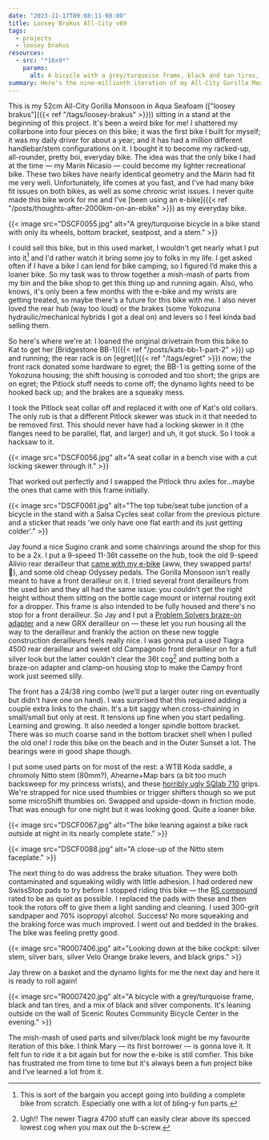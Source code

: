 ```yaml
---
date: "2023-11-17T09:08:11-08:00"
title: Loosey Brakus All-City v69
tags:
  - projects
  - loosey brakus
resources:
  - src: "*16x9*"
    params:
      alt: A bicycle with a grey/turquoise frame, black and tan tires, and a mix of black and silver components. It's leaning outside on the wall of Scenic Routes Community Bicycle Center in the evening.
summary: Here's the nine-millionth iteration of my All-City Gorilla Monsoon that I'm prepping to live at the bike shop instead of my apartment. Bike camping loaner, woo!
---
```


This is my 52cm All-City Gorilla Monsoon in Aqua Seafoam (["loosey brakus"]({{< ref "/tags/loosey-brakus" >}})) sitting in a stand at the beginning of this project. It's been a weird bike for me! I shattered my collarbone into four pieces on this bike; it was the first bike I built for myself; it was my daily driver for about a year; and it has had a million different handlebar/stem configurations on it. I bought it to become my racked-up, all-rounder, pretty boi, everyday bike. The idea was that the only bike I had at the time — my Marin Nicasio — could become my lighter recreational bike. These two bikes have nearly identical geometry and the Marin had fit me very well. Unfortunately, life comes at you fast, and I've had many bike fit issues on both bikes, as well as some chronic wrist issues. I never quite made this bike work for me and I've [been using an e-bike]({{< ref "/posts/thoughts-after-2000km-on-an-ebike" >}}) as my everyday bike.

{{< image src="DSCF0055.jpg" alt="A grey/turquoise bicycle in a bike stand with only its wheels, bottom bracket, seatpost, and a stem." >}}

I could sell this bike, but in this used market, I wouldn't get nearly what I put into it[^1] and I'd rather watch it bring some joy to folks in my life. I get asked often if I have a bike I can lend for bike camping, so I figured I’d make this a loaner bike. So my task was to throw together a mish-mash of parts from my bin and the bike shop to get this thing up and running again. Also, who knows, it's only been a few months with the e-bike and my wrists are getting treated, so maybe there's a future for this bike with me. I also never loved the rear hub (way too loud) or the brakes (some Yokozuna hydraulic/mechanical hybrids I got a deal on) and levers so I feel kinda bad selling them.

[^1]: This is sort of the bargain you accept going into building a complete bike from scratch. Especially one with a lot of bling-y fun parts.

So here's where we're at: I loaned the original drivetrain from this bike to Kat to get her [Bridgestone BB-1]({{< ref "/posts/kats-bb-1-part-2" >}}) up and running; the rear rack is on [egret]({{< ref "/tags/egret" >}}) now; the front rack donated some hardware to egret; the BB-1 is getting some of the Yokozuna housing; the shift housing is corroded and too short; the grips are on egret; the Pitlock stuff needs to come off; the dynamo lights need to be hooked back up; and the brakes are a squeaky mess.

I took the Pitlock seat collar off and replaced it with one of Kat's old collars. The only rub is that a different Pitlock skewer was stuck in it that needed to be removed first. This should never have had a locking skewer in it (the flanges need to be parallel, flat, and larger) and uh, it got stuck. So I took a hacksaw to it.

{{< image src="DSCF0056.jpg" alt="A seat collar in a bench vise with a cut locking skewer through it." >}}

That worked out perfectly and I swapped the Pitlock thru axles for…maybe the ones that came with this frame initially.

{{< image src="DSCF0061.jpg" alt="The top tube/seat tube junction of a bicycle in the stand with a Salsa Cycles seat collar from the previous picture and a sticker that reads 'we only have one flat earth and its just getting colder'." >}}

Jay found a nice Sugino crank and some chainrings around the shop for this to be a 2x. I put a 9-speed 11-36t cassette on the hub, took the old 9-speed Alivio rear derailleur that [came with my e-bike](/posts/cues-drivetrain-upgrade-for-egret) (aww, they swapped parts! 🥹), and some old cheap Odyssey pedals. The Gorilla Monsoon isn't really meant to have a front derailleur on it. I tried several front derailleurs from the used bin and they all had the same issue: you couldn't get the right height without them sitting on the bottle cage mount or internal routing exit for a dropper. This frame is also intended to be fully housed and there's no stop for a front derailleur. So Jay and I put a [Problem Solvers braze-on adapter](https://problemsolversbike.com/products/braze-on-adaptor-clamps) and a new GRX derailleur on — these let you run housing all the way to the derailleur and frankly the action on these new toggle construction derailleurs feels really nice. I was gonna put a used Tiagra 4500 rear derailleur and sweet old Campagnolo front derailleur on for a full silver look but the latter couldn't clear the 36t cog[^2] and putting both a braze-on adapter and clamp-on housing stop to make the Campy front work just seemed silly.

[^2]: Ugh!! The newer Tiagra 4700 stuff can easily clear above its specced lowest cog when you max out the b-screw.

The front has a 24/38 ring combo (we'll put a larger outer ring on eventually but didn't have one on hand). I was surprised that this required adding a couple extra links to the chain. It's a bit saggy when cross-chaining in small/small but only at rest. It tensions up fine when you start pedalling. Learning and growing. It also needed a longer spindle bottom bracket. There was so much coarse sand in the bottom bracket shell when I pulled the old one! I rode this bike on the beach and in the Outer Sunset a lot. The bearings were in good shape though.

I put some used parts on for most of the rest: a WTB Koda saddle, a chromoly Nitto stem (80mm?), Ahearne+Map bars (a bit too much backsweep for my princess wrists), and these [horribly ugly SQlab 710](https://sqlab-usa.com/products/710-mtb-tour-and-travel-grip) grips. We're strapped for nice used thumbies or trigger shifters though so we put some microShift thumbies on. Swapped and upside-down in friction mode. That was enough for one night but it was looking good. Quite a loaner bike.

{{< image src="DSCF0067.jpg" alt="The bike leaning against a bike rack outside at night in its nearly complete state." >}}

{{< image src="DSCF0088.jpg" alt="A close-up of the Nitto stem faceplate." >}}

The next thing to do was address the brake situation. They were both contaminated and squeaking wildly with little adhesion. I had ordered new SwissStop pads to try before I stopped riding this bike — the [RS compound](https://www.swissstop.ch/en/tech/compounds/disc-rs/) rated to be as quiet as possible. I replaced the pads with these and then took the rotors off to give them a light sanding and cleaning. I used 300-grit sandpaper and 70% isopropyl alcohol. Success! No more squeaking and the braking force was much improved. I went out and bedded in the brakes. The bike was feeling pretty good.

{{< image src="R0007406.jpg" alt="Looking down at the bike cockpit: silver stem, silver bars, silver Velo Orange brake levers, and black grips." >}}

Jay threw on a basket and the dynamo lights for me the next day and here it is ready to roll again!

{{< image src="R0007420.jpg" alt="A bicycle with a grey/turquoise frame, black and tan tires, and a mix of black and silver components. It's leaning outside on the wall of Scenic Routes Community Bicycle Center in the evening." >}}

The mish-mash of used parts and silver/black look might be my favourite iteration of this bike. I think Mary — its first borrower — is gonna love it. It felt fun to ride it a bit again but for now the e-bike is still comfier. This bike has frustrated me from time to time but it's always been a fun project bike and I've learned a lot from it.
